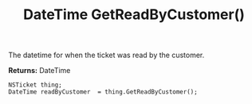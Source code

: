 ﻿---
uid: crmscript_ref_NSTicket_GetReadByCustomer
title: DateTime GetReadByCustomer()
intellisense: NSTicket.GetReadByCustomer
keywords: NSTicket, GetReadByCustomer
so.topic: reference
---

The datetime for when the ticket was read by the customer.

**Returns:** DateTime


```crmscript
NSTicket thing;
DateTime readByCustomer  = thing.GetReadByCustomer();
```


